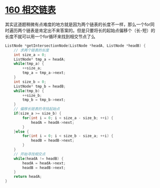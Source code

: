 # [160 相交链表](https://leetcode.cn/problems/intersection-of-two-linked-lists/description/)

其实这道题稍微有点难度的地方就是因为两个链表的长度不一样，那么一个for同时遍历两个链表是肯定出不来答案的。但是只要将长的起始点偏移个（长-短）的长度不就可以用一个for循环来找到相交节点了么

```c++
ListNode *getIntersectionNode(ListNode *headA, ListNode *headB) {
    // 求两个链表的长度
    int size_a = 0;
    ListNode* tmp_a = headA;
    while(tmp_a) {
        ++size_a;
        tmp_a = tmp_a->next;
    }
    int size_b = 0;
    ListNode* tmp_b = headB;
    while(tmp_b) {
        ++size_b;
        tmp_b = tmp_b->next;
    }
	// 偏移长链表的寻找起始点
    if(size_a >= size_b) {
        for(int i = 0; i < size_a - size_b; ++i) {
            headA = headA->next;
        }
    }else {
        for(int i = 0; i < size_b - size_a; ++i) {
            headB = headB->next;
        }
    }
    // 开始寻找相交点
    while(headA != headB) {
        headA = headA->next;
        headB = headB->next;
    }
    return headA;
}
```

